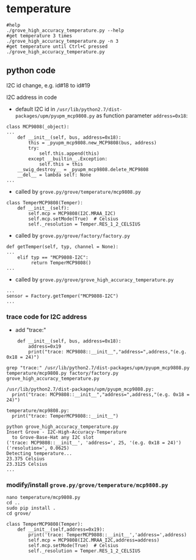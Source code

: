 # temperature

~~~ { .bash }
#help
./grove_high_accuracy_temperature.py --help
#get temperature 3 times
./grove_high_accuracy_temperature.py -n 3
#get temperature until Ctrl+C pressed
./grove_high_accuracy_temperature.py
~~~

## python code

I2C id change, e.g. id#18 to id#19

I2C address in code

- default I2C id in `/usr/lib/python2.7/dist-packages/upm/pyupm_mcp9808.py` as function parameter `address=0x18`:

~~~ { .python }
class MCP9808(_object):
...
    def __init__(self, bus, address=0x18):
        this = _pyupm_mcp9808.new_MCP9808(bus, address)
        try:
            self.this.append(this)
        except __builtin__.Exception:
            self.this = this
    __swig_destroy__ = _pyupm_mcp9808.delete_MCP9808
    __del__ = lambda self: None
...
~~~

- called by `grove.py/grove/temperature/mcp9808.py`

~~~ { .python }
class TemperMCP9808(Temper):
    def __init__(self):
        self.mcp = MCP9808(I2C.MRAA_I2C)
        self.mcp.setMode(True)  # Celsius
        self._resolution = Temper.RES_1_2_CELSIUS
~~~

- called by `grove.py/grove/factory/factory.py`

~~~ { .python }
def getTemper(self, typ, channel = None):
...
    elif typ == "MCP9808-I2C":
         return TemperMCP9808()
...
~~~

- called by `grove.py/grove/grove_high_accuracy_temperature.py`

~~~ { .python }
...
sensor = Factory.getTemper("MCP9808-I2C")
...
~~~

### trace code for I2C address

- add "trace:"

~~~ { .python }
    def __init__(self, bus, address=0x18):
        address=0x19
        print("trace: MCP9808::__init__","address=",address,"(e.g. 0x18 = 24)")
~~~

~~~ { .text }
grep "trace:" /usr/lib/python2.7/dist-packages/upm/pyupm_mcp9808.py temperature/mcp9808.py factory/factory.py grove_high_accuracy_temperature.py

/usr/lib/python2.7/dist-packages/upm/pyupm_mcp9808.py:
  print("trace: MCP9808::__init__","address=",address,"(e.g. 0x18 = 24)")

temperature/mcp9808.py:
  print("trace: TemperMCP9808::__init__")

python grove_high_accuracy_temperature.py 
Insert Grove - I2C-High-Accuracy-Temperature
  to Grove-Base-Hat any I2C slot
('trace: MCP9808::__init__', 'address=', 25, '(e.g. 0x18 = 24)')
('resolution=', 0.0625)
Detecting temperature...
23.375 Celsius
23.3125 Celsius
...
~~~

### modify/install `grove.py/grove/temperature/mcp9808.py`

~~~ { .bash }
nano temperature/mcp9808.py
cd ..
sudo pip install .
cd grove/
~~~

~~~ { .python }
class TemperMCP9808(Temper):
    def __init__(self,address=0x19):
        print('trace: TemperMCP9808::__init__','address=',address)
        self.mcp = MCP9808(I2C.MRAA_I2C,address=address)
        self.mcp.setMode(True)  # Celsius
        self._resolution = Temper.RES_1_2_CELSIUS
~~~

